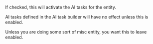 If checked, this will activate the AI tasks for the entity.

AI tasks defined in the AI task builder will have no effect unless this is enabled.

Unless you are doing some sort of misc entity, you want this to leave enabled.